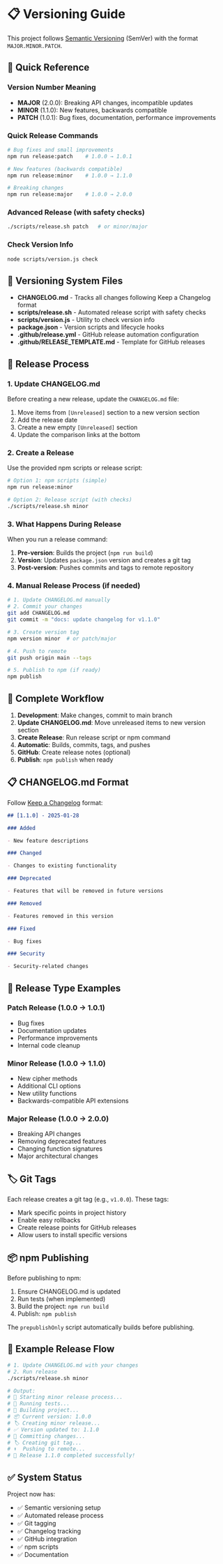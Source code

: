 # 📋 Versioning Guide

This project follows [Semantic Versioning](https://semver.org/) (SemVer) with the format `MAJOR.MINOR.PATCH`.

## 🎯 Quick Reference

### Version Number Meaning

- **MAJOR** (2.0.0): Breaking API changes, incompatible updates
- **MINOR** (1.1.0): New features, backwards compatible
- **PATCH** (1.0.1): Bug fixes, documentation, performance improvements

### Quick Release Commands

```bash
# Bug fixes and small improvements
npm run release:patch    # 1.0.0 → 1.0.1

# New features (backwards compatible)
npm run release:minor    # 1.0.0 → 1.1.0

# Breaking changes
npm run release:major    # 1.0.0 → 2.0.0
```

### Advanced Release (with safety checks)

```bash
./scripts/release.sh patch   # or minor/major
```

### Check Version Info

```bash
node scripts/version.js check
```

## 📁 Versioning System Files

- **CHANGELOG.md** - Tracks all changes following Keep a Changelog format
- **scripts/release.sh** - Automated release script with safety checks
- **scripts/version.js** - Utility to check version info
- **package.json** - Version scripts and lifecycle hooks
- **.github/release.yml** - GitHub release automation configuration
- **.github/RELEASE_TEMPLATE.md** - Template for GitHub releases

## 🔄 Release Process

### 1. Update CHANGELOG.md

Before creating a new release, update the `CHANGELOG.md` file:

1. Move items from `[Unreleased]` section to a new version section
2. Add the release date
3. Create a new empty `[Unreleased]` section
4. Update the comparison links at the bottom

### 2. Create a Release

Use the provided npm scripts or release script:

```bash
# Option 1: npm scripts (simple)
npm run release:minor

# Option 2: Release script (with checks)
./scripts/release.sh minor
```

### 3. What Happens During Release

When you run a release command:

1. **Pre-version**: Builds the project (`npm run build`)
2. **Version**: Updates `package.json` version and creates a git tag
3. **Post-version**: Pushes commits and tags to remote repository

### 4. Manual Release Process (if needed)

```bash
# 1. Update CHANGELOG.md manually
# 2. Commit your changes
git add CHANGELOG.md
git commit -m "docs: update changelog for v1.1.0"

# 3. Create version tag
npm version minor  # or patch/major

# 4. Push to remote
git push origin main --tags

# 5. Publish to npm (if ready)
npm publish
```

## 📝 Complete Workflow

1. **Development**: Make changes, commit to main branch
2. **Update CHANGELOG.md**: Move unreleased items to new version section
3. **Create Release**: Run release script or npm command
4. **Automatic**: Builds, commits, tags, and pushes
5. **GitHub**: Create release notes (optional)
6. **Publish**: `npm publish` when ready

## 📋 CHANGELOG.md Format

Follow [Keep a Changelog](https://keepachangelog.com/) format:

```markdown
## [1.1.0] - 2025-01-28

### Added

- New feature descriptions

### Changed

- Changes to existing functionality

### Deprecated

- Features that will be removed in future versions

### Removed

- Features removed in this version

### Fixed

- Bug fixes

### Security

- Security-related changes
```

## 📖 Release Type Examples

### Patch Release (1.0.0 → 1.0.1)

- Bug fixes
- Documentation updates
- Performance improvements
- Internal code cleanup

### Minor Release (1.0.0 → 1.1.0)

- New cipher methods
- Additional CLI options
- New utility functions
- Backwards-compatible API extensions

### Major Release (1.0.0 → 2.0.0)

- Breaking API changes
- Removing deprecated features
- Changing function signatures
- Major architectural changes

## 🏷️ Git Tags

Each release creates a git tag (e.g., `v1.0.0`). These tags:

- Mark specific points in project history
- Enable easy rollbacks
- Create release points for GitHub releases
- Allow users to install specific versions

## 📦 npm Publishing

Before publishing to npm:

1. Ensure CHANGELOG.md is updated
2. Run tests (when implemented)
3. Build the project: `npm run build`
4. Publish: `npm publish`

The `prepublishOnly` script automatically builds before publishing.

## 🎉 Example Release Flow

```bash
# 1. Update CHANGELOG.md with your changes
# 2. Run release
./scripts/release.sh minor

# Output:
# 🚀 Starting minor release process...
# 🧪 Running tests...
# 🔨 Building project...
# 📦 Current version: 1.0.0
# 🏷️ Creating minor release...
# ✅ Version updated to: 1.1.0
# 📝 Committing changes...
# 🏷️ Creating git tag...
# ⬆️  Pushing to remote...
# 🎉 Release 1.1.0 completed successfully!
```

## ✅ System Status

Project now has:

- ✅ Semantic versioning setup
- ✅ Automated release process
- ✅ Git tagging
- ✅ Changelog tracking
- ✅ GitHub integration
- ✅ npm scripts
- ✅ Documentation
